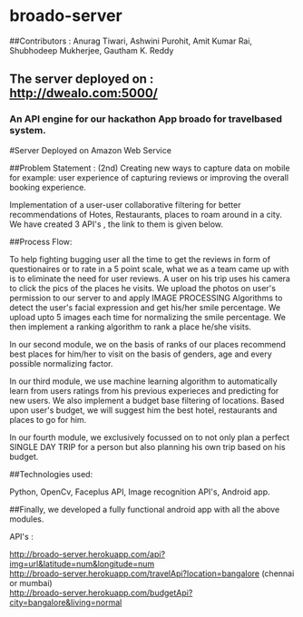 # broado-server
##Contributors : Anurag Tiwari, Ashwini Purohit, Amit Kumar Rai, Shubhodeep Mukherjee, Gautham K. Reddy
## The server deployed on : http://dwealo.com:5000/<br />
### An API engine for our hackathon App broado for travelbased system.
#Server Deployed on Amazon Web Service

##Problem Statement :   (2nd) Creating new ways to capture data on mobile for example: user experience of capturing reviews or improving the overall booking experience.

Implementation of a user-user collaborative filtering for better recommendations of Hotes, Restaurants, places to roam around in a city. We have created 3 API's , the link to them is given below. 

##Process Flow:

To help fighting bugging user all the time to get the reviews in form of questionaires or to rate in a 5 point scale, what we as a team came up with is to eliminate the need for user reviews. A user on his trip uses his camera to click the pics of the places he visits. We upload the photos on user's permission to our server to and apply IMAGE PROCESSING Algorithms to detect the user's facial expression and get his/her smile percentage.
We upload upto 5 images each time for normalizing the smile percentage. We then implement a ranking algorithm to rank a place he/she visits.

In our second module, we on the basis of ranks of our places recommend best places for him/her to visit on the basis of genders, age and every possible normalizing factor. 

In our third module, we use machine learning algorithm to automatically learn from users ratings from his previous experieces and predicting for new users. We also implement a budget base filtering of locations. Based upon user's budget, we will suggest him the best hotel, restaurants and places to go for him.

In our fourth module, we exclusively focussed on to not only plan a perfect SINGLE DAY TRIP for a person but also planning his own trip based on his budget.


##Technologies used:

Python, OpenCv, Faceplus API, Image recognition API's, Android app.

##Finally, we developed a fully functional android app with all the above modules. 




API's : 

http://broado-server.herokuapp.com/api?img=url&latitude=num&longitude=num<br />
http://broado-server.herokuapp.com/travelApi?location=bangalore (chennai or mumbai)<br />
http://broado-server.herokuapp.com/budgetApi?city=bangalore&living=normal
